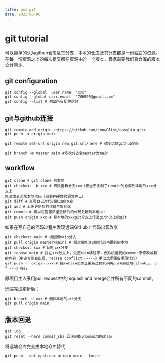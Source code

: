 ```yaml
---
title: use git
date: 2023-06-06
---
```


# git tutorial

可以简单的认为github仓库及其分支，本地的仓库及其分支都是一份独立的资源。在每一份资源之上的每次提交都在资源中的一个版本，根据需要我们将仓库的版本合并同步。

## git configuration

```git
git config --global  user.name  "xxx"
git config --global user.email  "706990@gmail.com"
git config --list # 列出所有配置信息
```

## git与github连接

```git
git remote add origin <https://github.com/snowGlint/easybio.git>
git push -u origin main

git remote set-url origin new.git.url/here # 改变远端github地址
```

```git
git branch -m master main #修改分支名master为main
```

## workflow

```git
git clone # git clone 到本地
git checkout -b xxx # 切换至新分支xxx（相当于复制了remote的仓库到本地的xxx分支上
修改或者添加本地代码（部署在硬盘的源文件上）
git diff # 查看自己对代码做出的改变
git add # 上传更新后的代码至暂存区
git commit # 可以将暂存区里更新后的代码更新到本地git
git push origin xxx # 将本地的xxxgit分支上传至github上的git
```

如果在写自己的代码过程中发现远端GitHub上代码出现改变

```git
git checkout main # 切换回main分支
git pull origin master(main) # 将远端修改过的代码再更新到本地
git checkout xxx # 回到xxx分支
git rebase main # 我在xxx分支上，先把main移过来，然后根据我的commit来修改成新的内容（中途可能会出现，rebase conflict -----》手动选择保留哪段代码）
g​it push -​f origin xxx # 把rebase后并且更新过的代码再push到远端github上;（-f ---》强行）
```

原项目主人采用pull request中的 squash and merge合并所有不同的commit。

远端完成更新后：

```git
git branch -d xxx # 删除本地的git分支
git pull origin main  
```

## 版本回退

```git
git log
git reset --hard commit_sha 回滚到指定commit的sha码
```

将远端仓库完全由本地仓库替代

```git
git push --set-upstream origin main --force
```
